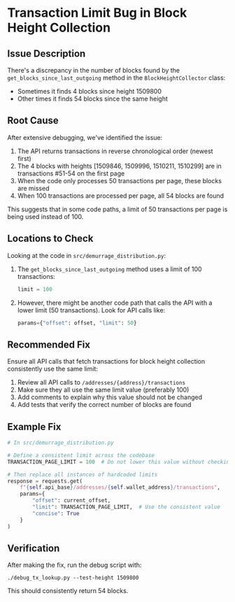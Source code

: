 # Transaction Limit Bug in Block Height Collection

## Issue Description

There's a discrepancy in the number of blocks found by the `get_blocks_since_last_outgoing` method in the `BlockHeightCollector` class:
- Sometimes it finds 4 blocks since height 1509800
- Other times it finds 54 blocks since the same height

## Root Cause

After extensive debugging, we've identified the issue:

1. The API returns transactions in reverse chronological order (newest first)
2. The 4 blocks with heights [1509846, 1509996, 1510211, 1510299] are in transactions #51-54 on the first page
3. When the code only processes 50 transactions per page, these blocks are missed
4. When 100 transactions are processed per page, all 54 blocks are found

This suggests that in some code paths, a limit of 50 transactions per page is being used instead of 100.

## Locations to Check

Looking at the code in `src/demurrage_distribution.py`:

1. The `get_blocks_since_last_outgoing` method uses a limit of 100 transactions:
   ```python
   limit = 100
   ```

2. However, there might be another code path that calls the API with a lower limit (50 transactions).
   Look for API calls like:
   ```python
   params={"offset": offset, "limit": 50}
   ```

## Recommended Fix

Ensure all API calls that fetch transactions for block height collection consistently use the same limit:

1. Review all API calls to `/addresses/{address}/transactions` 
2. Make sure they all use the same limit value (preferably 100)
3. Add comments to explain why this value should not be changed
4. Add tests that verify the correct number of blocks are found

## Example Fix

```python
# In src/demurrage_distribution.py

# Define a consistent limit across the codebase
TRANSACTION_PAGE_LIMIT = 100  # Do not lower this value without checking block collection logic

# Then replace all instances of hardcoded limits
response = requests.get(
    f"{self.api_base}/addresses/{self.wallet_address}/transactions",
    params={
        "offset": current_offset,
        "limit": TRANSACTION_PAGE_LIMIT,  # Use the consistent value
        "concise": True
    }
)
```

## Verification

After making the fix, run the debug script with:
```
./debug_tx_lookup.py --test-height 1509800
```

This should consistently return 54 blocks. 